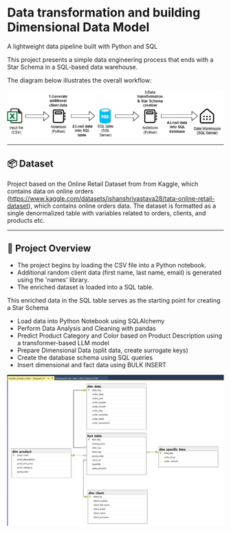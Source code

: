 # Data transformation and building Dimensional Data Model
A lightweight data pipeline built with Python and SQL

This project presents a simple data engineering process that ends with a Star Schema in a SQL-based data warehouse.


The diagram below illustrates the overall workflow:

![diagram](diagram.png)

---

## 📦 Dataset

Project based on the Online Retail Dataset from from Kaggle, which contains data on online orders (https://www.kaggle.com/datasets/ishanshrivastava28/tata-online-retail-dataset), which contains online orders data. The dataset is formatted as a single denormalized table with variables related to orders, clients, and products etc.

---

## 🔧 Project Overview

- The project begins by loading the CSV file into a Python notebook.
- Additional random client data (first name, last name, email) is generated using the 'names' library.
- The enriched dataset is loaded into a SQL table.

This enriched data in the SQL table serves as the starting point for creating a Star Schema

- Load data into Python Notebook using SQLAlchemy
- Perform Data Analysis and Cleaning with pandas
- Predict Product Category and Color based on Product Description using a transformer-based LLM model
- Prepare Dimensional Data (split data, create surrogate keys)
- Create the database schema using SQL queries
- Insert dimensional and fact data using BULK INSERT

![Star Schema Overview](DatabaseDiagram.png)
